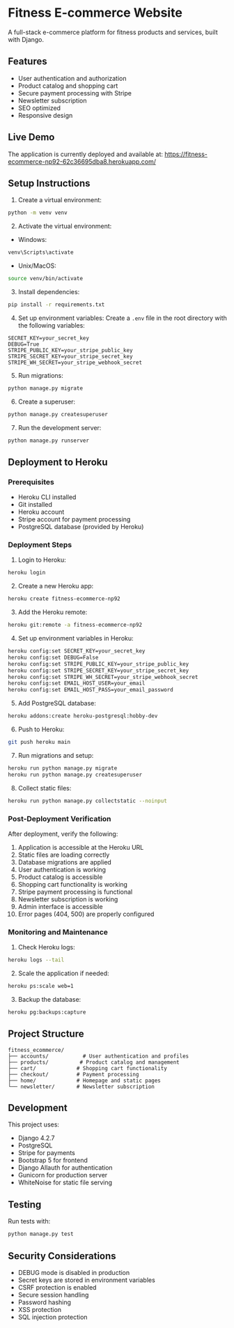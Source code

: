 # Fitness E-commerce Website

A full-stack e-commerce platform for fitness products and services, built with Django.

## Features

- User authentication and authorization
- Product catalog and shopping cart
- Secure payment processing with Stripe
- Newsletter subscription
- SEO optimized
- Responsive design

## Live Demo

The application is currently deployed and available at:
https://fitness-ecommerce-np92-62c36695dba8.herokuapp.com/

## Setup Instructions

1. Create a virtual environment:
```bash
python -m venv venv
```

2. Activate the virtual environment:
- Windows:
```bash
venv\Scripts\activate
```
- Unix/MacOS:
```bash
source venv/bin/activate
```

3. Install dependencies:
```bash
pip install -r requirements.txt
```

4. Set up environment variables:
Create a `.env` file in the root directory with the following variables:
```
SECRET_KEY=your_secret_key
DEBUG=True
STRIPE_PUBLIC_KEY=your_stripe_public_key
STRIPE_SECRET_KEY=your_stripe_secret_key
STRIPE_WH_SECRET=your_stripe_webhook_secret
```

5. Run migrations:
```bash
python manage.py migrate
```

6. Create a superuser:
```bash
python manage.py createsuperuser
```

7. Run the development server:
```bash
python manage.py runserver
```

## Deployment to Heroku

### Prerequisites
- Heroku CLI installed
- Git installed
- Heroku account
- Stripe account for payment processing
- PostgreSQL database (provided by Heroku)

### Deployment Steps

1. Login to Heroku:
```bash
heroku login
```

2. Create a new Heroku app:
```bash
heroku create fitness-ecommerce-np92
```

3. Add the Heroku remote:
```bash
heroku git:remote -a fitness-ecommerce-np92
```

4. Set up environment variables in Heroku:
```bash
heroku config:set SECRET_KEY=your_secret_key
heroku config:set DEBUG=False
heroku config:set STRIPE_PUBLIC_KEY=your_stripe_public_key
heroku config:set STRIPE_SECRET_KEY=your_stripe_secret_key
heroku config:set STRIPE_WH_SECRET=your_stripe_webhook_secret
heroku config:set EMAIL_HOST_USER=your_email
heroku config:set EMAIL_HOST_PASS=your_email_password
```

5. Add PostgreSQL database:
```bash
heroku addons:create heroku-postgresql:hobby-dev
```

6. Push to Heroku:
```bash
git push heroku main
```

7. Run migrations and setup:
```bash
heroku run python manage.py migrate
heroku run python manage.py createsuperuser
```

8. Collect static files:
```bash
heroku run python manage.py collectstatic --noinput
```

### Post-Deployment Verification

After deployment, verify the following:

1. Application is accessible at the Heroku URL
2. Static files are loading correctly
3. Database migrations are applied
4. User authentication is working
5. Product catalog is accessible
6. Shopping cart functionality is working
7. Stripe payment processing is functional
8. Newsletter subscription is working
9. Admin interface is accessible
10. Error pages (404, 500) are properly configured

### Monitoring and Maintenance

1. Check Heroku logs:
```bash
heroku logs --tail
```

2. Scale the application if needed:
```bash
heroku ps:scale web=1
```

3. Backup the database:
```bash
heroku pg:backups:capture
```

## Project Structure

```
fitness_ecommerce/
├── accounts/           # User authentication and profiles
├── products/          # Product catalog and management
├── cart/             # Shopping cart functionality
├── checkout/         # Payment processing
├── home/             # Homepage and static pages
└── newsletter/       # Newsletter subscription
```

## Development

This project uses:
- Django 4.2.7
- PostgreSQL
- Stripe for payments
- Bootstrap 5 for frontend
- Django Allauth for authentication
- Gunicorn for production server
- WhiteNoise for static file serving

## Testing

Run tests with:
```bash
python manage.py test
```

## Security Considerations

- DEBUG mode is disabled in production
- Secret keys are stored in environment variables
- CSRF protection is enabled
- Secure session handling
- Password hashing
- XSS protection
- SQL injection protection